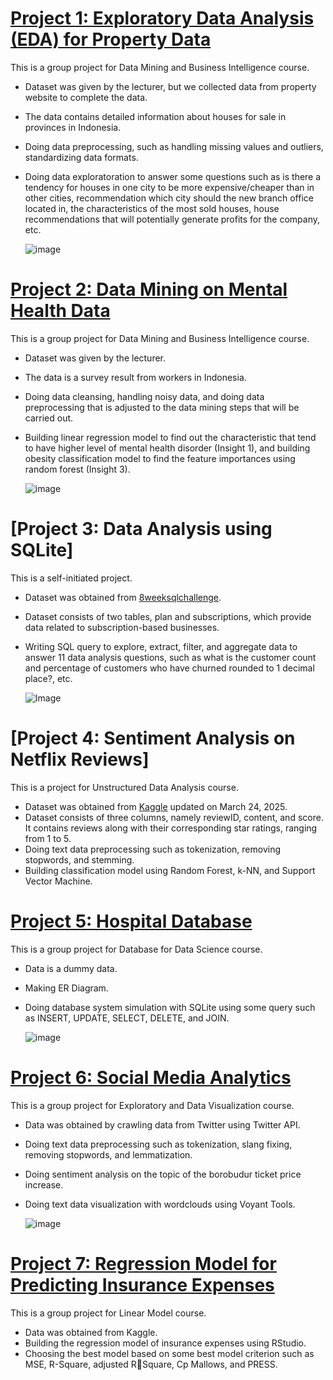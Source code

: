 #	[Project 1: Exploratory Data Analysis (EDA) for Property Data](https://github.com/zahrahaulia21/zahrahaulia_portfolio/blob/main/EDA%20for%20Property%20Data.ipynb)

This is a group project for Data Mining and Business Intelligence course.

* Dataset was given by the lecturer, but we collected data from property website to complete the data.
* The data contains detailed information about houses for sale in provinces in Indonesia.
* Doing data preprocessing, such as handling missing values and outliers, standardizing data formats.
* Doing data exploratoration to answer some questions such as is there a tendency for houses in one city to be more expensive/cheaper than in other cities, recommendation which city should the new branch office located in, the characteristics of the most sold houses, house recommendations that will potentially generate profits for the company, etc.
  
  ![image](https://github.com/user-attachments/assets/2e3b48a1-ad8e-4d19-8bd5-acf5f9054d91)


#	[Project 2: Data Mining on Mental Health Data](https://github.com/zahrahaulia21/zahrahaulia_portfolio/blob/main/Data%20Mining%20on%20Mental%20Health%20Data.ipynb)

This is a group project for Data Mining and Business Intelligence course.

* Dataset was given by the lecturer.
* The data is a survey result from workers in Indonesia.
* Doing data cleansing, handling noisy data, and doing data preprocessing that is adjusted to the data mining steps that will be carried out.
* Building linear regression model to find out the characteristic that tend to have higher level of mental health disorder (Insight 1), and building obesity classification model to find the feature importances using random forest (Insight 3).

  ![image](https://github.com/user-attachments/assets/006d157d-b8b4-471f-990b-3b71ee27e273)


# [Project 3: Data Analysis using SQLite]
This is a self-initiated project.

* Dataset was obtained from [8weeksqlchallenge](https://8weeksqlchallenge.com/case-study-3/).
* Dataset consists of two tables, plan and subscriptions, which provide data related to subscription-based businesses.
* Writing SQL query to explore, extract, filter, and aggregate data to answer 11 data analysis questions, such as what is the customer count and percentage of customers who have churned rounded to 1 decimal place?, etc.

  ![Image](https://github.com/user-attachments/assets/a81085df-4745-43a2-87c9-10322d51aecc)


# [Project 4: Sentiment Analysis on Netflix Reviews]
This is a project for Unstructured Data Analysis course.

* Dataset was obtained from [Kaggle](https://www.kaggle.com/datasets/odins0n/top-20-play-store-app-reviews-daily-update?select=Netflix.csv) updated on March 24, 2025.
* Dataset consists of three columns, namely reviewID, content, and score. It contains reviews along with their corresponding star ratings, ranging from 1 to 5.
* Doing text data preprocessing such as tokenization, removing stopwords, and stemming.
* Building classification model using Random Forest, k-NN, and Support Vector Machine.
  

#	[Project 5: Hospital Database](https://github.com/zahrahaulia21/zahrahaulia_portfolio/blob/main/Hospital%20Database.pdf)

This is a group project for Database for Data Science course.

* Data is a dummy data.
* Making ER Diagram.
* Doing database system simulation with SQLite using some query such as INSERT, UPDATE, SELECT, DELETE, and JOIN.

  ![image](https://github.com/user-attachments/assets/5f27f95b-24fd-4d42-adb8-2e52af655296)

  
#	[Project 6: Social Media Analytics](https://github.com/zahrahaulia21/zahrahaulia_portfolio/blob/main/Social%20Media%20Analytics.pdf)

This is a group project for Exploratory and Data Visualization course.

* Data was obtained by crawling data from Twitter using Twitter API.
* Doing text data preprocessing such as tokenization, slang fixing, removing stopwords, and lemmatization.
* Doing sentiment analysis on the topic of the borobudur ticket price increase.
* Doing text data visualization with wordclouds using Voyant Tools.

  ![image](https://github.com/user-attachments/assets/39cfc273-4787-46ae-9994-bf475a9fb4bd)


#	[Project 7: Regression Model for Predicting Insurance Expenses](https://github.com/zahrahaulia21/zahrahaulia_portfolio/blob/main/Regression%20Model.pdf)

This is a group project for Linear Model course.

* Data was obtained from Kaggle.
* Building the regression model of insurance expenses using RStudio.
* Choosing the best model based on some best model criterion such as MSE, R-Square, adjusted RSquare, Cp Mallows, and PRESS.
